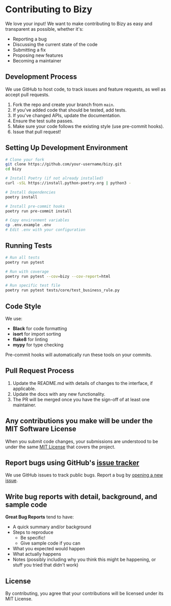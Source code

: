 # Contributing to Bizy

We love your input! We want to make contributing to Bizy as easy and transparent as possible, whether it's:

- Reporting a bug
- Discussing the current state of the code
- Submitting a fix
- Proposing new features
- Becoming a maintainer

## Development Process

We use GitHub to host code, to track issues and feature requests, as well as accept pull requests.

1. Fork the repo and create your branch from `main`.
2. If you've added code that should be tested, add tests.
3. If you've changed APIs, update the documentation.
4. Ensure the test suite passes.
5. Make sure your code follows the existing style (use pre-commit hooks).
6. Issue that pull request!

## Setting Up Development Environment

```bash
# Clone your fork
git clone https://github.com/your-username/bizy.git
cd bizy

# Install Poetry (if not already installed)
curl -sSL https://install.python-poetry.org | python3 -

# Install dependencies
poetry install

# Install pre-commit hooks
poetry run pre-commit install

# Copy environment variables
cp .env.example .env
# Edit .env with your configuration
```

## Running Tests

```bash
# Run all tests
poetry run pytest

# Run with coverage
poetry run pytest --cov=bizy --cov-report=html

# Run specific test file
poetry run pytest tests/core/test_business_rule.py
```

## Code Style

We use:
- **Black** for code formatting
- **isort** for import sorting
- **flake8** for linting
- **mypy** for type checking

Pre-commit hooks will automatically run these tools on your commits.

## Pull Request Process

1. Update the README.md with details of changes to the interface, if applicable.
2. Update the docs with any new functionality.
3. The PR will be merged once you have the sign-off of at least one maintainer.

## Any contributions you make will be under the MIT Software License

When you submit code changes, your submissions are understood to be under the same [MIT License](LICENSE) that covers the project.

## Report bugs using GitHub's [issue tracker](https://github.com/bizy/bizy/issues)

We use GitHub issues to track public bugs. Report a bug by [opening a new issue](https://github.com/bizy/bizy/issues/new).

## Write bug reports with detail, background, and sample code

**Great Bug Reports** tend to have:

- A quick summary and/or background
- Steps to reproduce
  - Be specific!
  - Give sample code if you can
- What you expected would happen
- What actually happens
- Notes (possibly including why you think this might be happening, or stuff you tried that didn't work)

## License

By contributing, you agree that your contributions will be licensed under its MIT License.